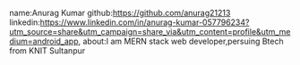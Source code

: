 name:Anurag Kumar
github:https://github.com/anurag21213
linkedin:https://www.linkedin.com/in/anurag-kumar-057796234?utm_source=share&utm_campaign=share_via&utm_content=profile&utm_medium=android_app,
about:I am MERN stack web developer,persuing Btech from KNIT Sultanpur